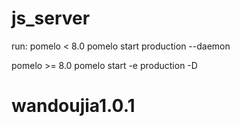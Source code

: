 js_server
=========
run:
pomelo < 8.0
pomelo start production --daemon

pomelo >= 8.0
pomelo start -e production -D


wandoujia1.0.1
=======
